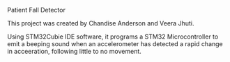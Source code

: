 Patient Fall Detector

This project was created by Chandise Anderson and Veera Jhuti.

Using STM32Cubie IDE software, it programs a STM32 Microcontroller to emit a beeping sound when an accelerometer has detected a rapid change in acceeration, following little to no movement.
